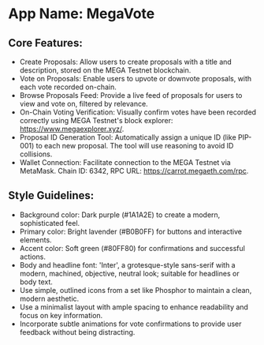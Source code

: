 # **App Name**: MegaVote

## Core Features:

- Create Proposals: Allow users to create proposals with a title and description, stored on the MEGA Testnet blockchain.
- Vote on Proposals: Enable users to upvote or downvote proposals, with each vote recorded on-chain.
- Browse Proposals Feed: Provide a live feed of proposals for users to view and vote on, filtered by relevance.
- On-Chain Voting Verification: Visually confirm votes have been recorded correctly using MEGA Testnet's block explorer: https://www.megaexplorer.xyz/.
- Proposal ID Generation Tool: Automatically assign a unique ID (like PIP-001) to each new proposal. The tool will use reasoning to avoid ID collisions.
- Wallet Connection: Facilitate connection to the MEGA Testnet via MetaMask. Chain ID: 6342, RPC URL: https://carrot.megaeth.com/rpc.

## Style Guidelines:

- Background color: Dark purple (#1A1A2E) to create a modern, sophisticated feel.
- Primary color: Bright lavender (#B0B0FF) for buttons and interactive elements.
- Accent color: Soft green (#80FF80) for confirmations and successful actions.
- Body and headline font: 'Inter', a grotesque-style sans-serif with a modern, machined, objective, neutral look; suitable for headlines or body text.
- Use simple, outlined icons from a set like Phosphor to maintain a clean, modern aesthetic.
- Use a minimalist layout with ample spacing to enhance readability and focus on key information.
- Incorporate subtle animations for vote confirmations to provide user feedback without being distracting.